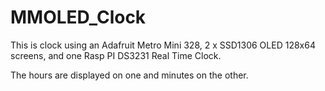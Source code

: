 # MMOLED_Clock

This is clock using an Adafruit Metro Mini 328, 2 x SSD1306 OLED 128x64 screens, and one Rasp PI DS3231 Real Time Clock. 

The hours are displayed on one and minutes on the other. 
